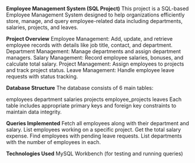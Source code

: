 **Employee Management System (SQL Project)**
This project is a SQL-based Employee Management System designed to help organizations efficiently store, manage, and query employee-related data including departments, salaries, projects, and leaves.

**Project Overview**
Employee Management: Add, update, and retrieve employee records with details like job title, contact, and department.
Department Management: Manage departments and assign department managers.
Salary Management: Record employee salaries, bonuses, and calculate total salary.
Project Management: Assign employees to projects and track project status.
Leave Management: Handle employee leave requests with status tracking.

**Database Structure**
The database consists of 6 main tables:

employees
department
salaries
projects
employee_projects
leaves
Each table includes appropriate primary keys and foreign key constraints to maintain data integrity.

**Queries Implemented**
Fetch all employees along with their department and salary.
List employees working on a specific project.
Get the total salary expense.
Find employees with pending leave requests.
List departments with the number of employees in each.

**Technologies Used**
MySQL Workbench (for testing and running queries) 
